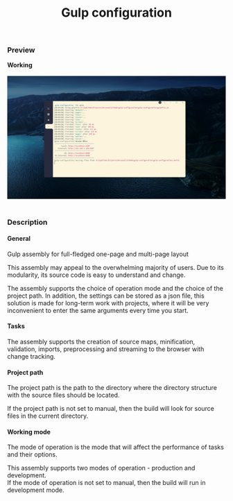 <h1 align="center">Gulp configuration</h1> <br>

### Preview

**Working** <br><br>
[![Something went wrong. Image not loaded](https://github.com/xlebpushek/gulp-configuration/blob/main/.github/media/images/raster/working.png)](https://github.com/xlebpushek/gulp-configuration/blob/main/.github/media/images/raster/working.png) <br><br>

### Description

#### General

Gulp assembly for full-fledged one-page and multi-page layout

This assembly may appeal to the overwhelming majority of users. Due to its modularity, its source code is easy to understand and change.

The assembly supports the choice of operation mode and the choice of the project path. In addition, the settings can be stored as a json file, this solution is made for long-term work with projects, where it will be very inconvenient to enter the same arguments every time you start.

#### Tasks

The assembly supports the creation of source maps, minification, validation, imports, preprocessing and streaming to the browser with change tracking. <br>

#### Project path

The project path is the path to the directory where the directory structure with the source files should be located.

If the project path is not set to manual, then the build will look for source files in the current directory.

#### Working mode

The mode of operation is the mode that will affect the performance of tasks and their options.

This assembly supports two modes of operation - production and development. <br>
If the mode of operation is not set to manual, then the build will run in development mode.